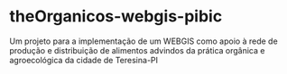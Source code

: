 # theOrganicos-webgis-pibic

Um projeto para a implementação de um WEBGIS como apoio à rede de produção e distribuição de alimentos advindos da prática orgânica e agroecológica da cidade de Teresina-PI
